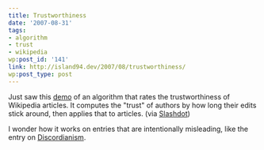 ```yaml
---
title: Trustworthiness
date: '2007-08-31'
tags:
- algorithm
- trust
- wikipedia
wp:post_id: '141'
link: http://island94.dev/2007/08/trustworthiness/
wp:post_type: post
---
```


Just saw this [demo](http://trust.cse.ucsc.edu/) of an algorithm that rates the trustworthiness of Wikipedia articles. It computes the "trust" of authors by how long their edits stick around, then applies that to articles. (via [Slashdot](http://it.slashdot.org/it/07/08/31/0259224.shtml))

I wonder how it works on entries that are intentionally misleading, like the entry on [Discordianism](http://en.wikipedia.org/wiki/Discordianism).